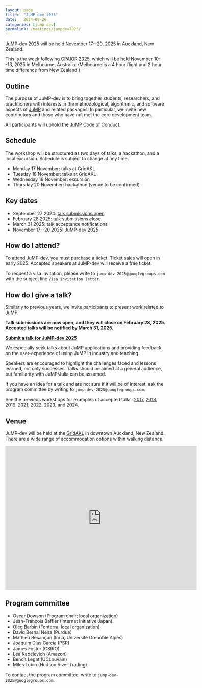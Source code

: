 ```yaml
---
layout: page
title:  "JuMP-dev 2025"
date:   2024-09-26
categories: [jump-dev]
permalink: /meetings/jumpdev2025/
---
```


JuMP-dev 2025 will be held November 17--20, 2025 in Auckland, New Zealand.

This is the week following [CPAIOR 2025](https://sites.google.com/view/cpaior2025),
which will be held November 10--13, 2025 in Melbourne, Australia. (Melbourne is
a 4 hour flight and 2 hour time difference from New Zealand.)

## Outline

The purpose of JuMP-dev is to bring together students, researchers, and
practitioners with interests in the methodological, algorithmic, and software
aspects of [JuMP](https://github.com/jump-dev/JuMP.jl) and related packages. In
particular, we invite new contributors and those who have not met the core
development team.

All participants will uphold the [JuMP Code of Conduct](https://github.com/jump-dev/JuMP.jl/blob/master/CODE_OF_CONDUCT.md).

## Schedule

The workshop will be structured as two days of talks, a hackathon, and a local
excursion. Schedule is subject to change at any time.

 * Monday 17 November: talks at GridAKL
 * Tuesday 18 November: talks at GridAKL
 * Wednesday 19 November: excursion
 * Thursday 20 November: hackathon (venue to be confirmed)

## Key dates

 * September 27 2024: [talk submissions open](https://forms.gle/SzbqwzfsRNW97PZt5)
 * February 28 2025: talk submissions close
 * March 31 2025: talk acceptance notifications
 * November 17--20 2025: JuMP-dev 2025

## How do I attend?

To attend JuMP-dev, you must purchase a ticket. Ticket sales will open in early
2025\. Accepted speakers at JuMP-dev will receive a free ticket.

To request a visa invitation, please write to `jump-dev-2025@googlegroups.com`
with the subject line `Visa invitation letter`.

## How do I give a talk?

Similarly to previous years, we invite participants to present work related
to JuMP.

**Talk submissions are now open, and they will close on February 28, 2025.
Accepted talks will be notified by March 31, 2025.**

**[Submit a talk for JuMP-dev 2025](https://forms.gle/SzbqwzfsRNW97PZt5)**

We especially seek talks about JuMP applications and providing feedback on the
user-experience of using JuMP in industry and teaching.

Speakers are encouraged to highlight the challenges faced and lessons learned,
not only successes. Talks should be aimed at a general audience, but familiarity
with JuMP/Julia can be assumed.

If you have an idea for a talk and are not sure if it will be of interest, ask
the program committee by writing to `jump-dev-2025@googlegroups.com`.

See the previous workshops for examples of accepted talks:
[2017](/meetings/mit2017),
[2018](/meetings/bordeaux2018),
[2019](/meetings/santiago2019),
[2021](/meetings/juliacon2021),
[2022](/meetings/juliacon2022),
[2023](/meetings/juliacon2023), and
[2024](/meetings/jumpdev2024).

## Venue

JuMP-dev will be held at the [GridAKL](https://gridakl.com) in downtown
Auckland, New Zealand. There are a wide range of accommodation options within
walking distance.

<iframe src="https://www.google.com/maps/embed?pb=!1m18!1m12!1m3!1d1900.7256269489792!2d174.75809299292328!3d-36.84403770139611!2m3!1f0!2f0!3f0!3m2!1i1024!2i768!4f13.1!3m3!1m2!1s0x6d0d47f420b07ccd%3A0x754b09a7cddaa7cf!2sGrid%20Auckland%20%2F%20John%20Lysaght%20Coworking%20Startup%20space!5e0!3m2!1sen!2snz!4v1727393894842!5m2!1sen!2snz" width="600" height="450" style="border:0;" allowfullscreen="" loading="lazy" referrerpolicy="no-referrer-when-downgrade"></iframe>

## Program committee

 * Oscar Dowson (Program chair; local organization)
 * Jean-François Baffier (Internet Initiative Japan)
 * Oleg Barbin (Fonterra; local organization)
 * David Bernal Neira (Purdue)
 * Mathieu Besançon (Inria, Université Grenoble Alpes)
 * Joaquim Dias Garcia (PSR)
 * James Foster (CSIRO)
 * Lea Kapelevich (Amazon)
 * Benoît Legat (UCLouvain)
 * Miles Lubin (Hudson River Trading)

To contact the program committee, write to `jump-dev-2025@googlegroups.com`.

